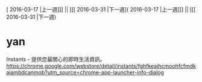 [ 2016-03-17 |上一週]]] || [[[ 2016-03-31 |下一週]( 2016-03-17 |上一週]]] || [[[ 2016-03-31 |下一週)



# yan

Instants - 提供您最關心的即時生活資訊。
<https://chrome.google.com/webstore/detail/instants/fghfkeajhcmoohfcfmdkajambdcanmob?utm_source=chrome-app-launcher-info-dialog>  
